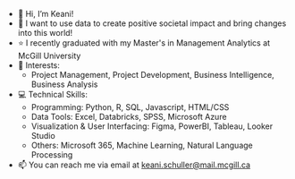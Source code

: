 - 👋 Hi, I’m Keani!
- 👀 I want to use data to create positive societal impact and bring changes into this world!
- ⭐️ I recently graduated with my Master's in Management Analytics at McGill University
- 🌱 Interests:
    - Project Management, Project Development, Business Intelligence, Business Analysis
- 💻 Technical Skills:
    - Programming: Python, R, SQL, Javascript, HTML/CSS
    - Data Tools: Excel, Databricks, SPSS, Microsoft Azure
    - Visualization & User Interfacing: Figma, PowerBI, Tableau, Looker Studio
    - Others: Microsoft 365, Machine Learning, Natural Language Processing
- 📫 You can reach me via email at keani.schuller@mail.mcgill.ca
